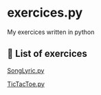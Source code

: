 # exercices.py
My exercices written in python

## :link: List of exercices

[SongLyric.py](https://songlyric.mthcsta.repl.run/)

[TicTacToe.py](https://tictactoe.mthcsta.repl.run/)
